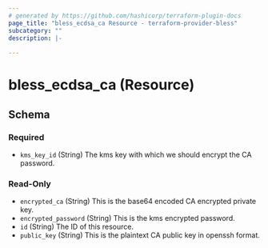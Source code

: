 ```yaml
---
# generated by https://github.com/hashicorp/terraform-plugin-docs
page_title: "bless_ecdsa_ca Resource - terraform-provider-bless"
subcategory: ""
description: |-
  
---
```


# bless_ecdsa_ca (Resource)





<!-- schema generated by tfplugindocs -->
## Schema

### Required

- `kms_key_id` (String) The kms key with which we should encrypt the CA password.

### Read-Only

- `encrypted_ca` (String) This is the base64 encoded CA encrypted private key.
- `encrypted_password` (String) This is the kms encrypted password.
- `id` (String) The ID of this resource.
- `public_key` (String) This is the plaintext CA public key in openssh format.
